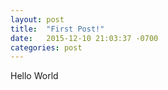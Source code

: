 ```yaml
---
layout: post
title:  "First Post!"
date:   2015-12-10 21:03:37 -0700
categories: post
---
```


Hello World